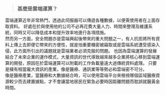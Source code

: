 > ### 甚麼是雲端運算？
雲端運算近年非常熱門，透過此伺服器可以傳遞各種數據，以便需使用者在上面存取資料。
好處在於與使用他的公司不必再花費大量人力、時間來整理及維護系統，同時又可以降低成本和提升效率地進行各項措施。  
然而另一方面，安全問題亦是雲端興起後帶來的重大問題之一，有人抗拒將所有資料上傳上去即便它帶來的方便性，就是怕重要機密被竊取或是雲端系統遭受感染入侵，此方面所引出的議題就是雲端業者必須克服的問題。
也因為雲端運算的發展結合了未來企業的運作模式，大量資訊的世代導致越來越多企業將核心移到雲端運算的開發，原因在於雲端運算可以附載的工作負載量遠大過傳統資料處理。
只要是擁有相當龐大資訊的產業，像是醫療、通訊業等等勢必和雲端密不可分。  
像是醫療產業，當醫療和大數據結合時，可以使用雲端平台來檢視哪個區域醫療資源較少而去建置據點，才不會讓當地居民在緊急必要時因距離問題而耽誤就醫黃金時間。
